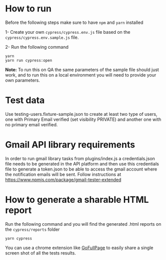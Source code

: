 # How to run

Before the following steps make sure to have `npm` and `yarn` installed

1- Create your own `cypress/cypress.env.js` file based on the `cypress/cypress.env.sample.js` file.

2- Run the following command

```
yarn
yarn run cypress:open
```

**Note:** To run this on QA the same parameters of the sample file should just work, and to run this on a local environment you will need to provide your own parameters.

# Test data
Use testing-users.fixture-sample.json to create at least two type of users, one with Primary Email verified (set visibility PRIVATE) and another one with no primary email verified.

# Gmail API library requirements 
In order to run gmail library tasks from plugins/index.js a credentials.json file needs to be generated in the API platform and then use this credentials file to generate a token.json to be able to access the gmail account where the notification emails will be sent.
Follow instructions at https://www.npmjs.com/package/gmail-tester-extended

# How to generate a sharable HTML report

Run the following command and you will find the generated .html reports on the `cypress/reports` folder

```
yarn cypress
```

You can use a chrome extension like [GoFullPage](https://chrome.google.com/webstore/detail/gofullpage-full-page-scre/fdpohaocaechififmbbbbbknoalclacl) to easily share a single screen shot of all the tests results.
